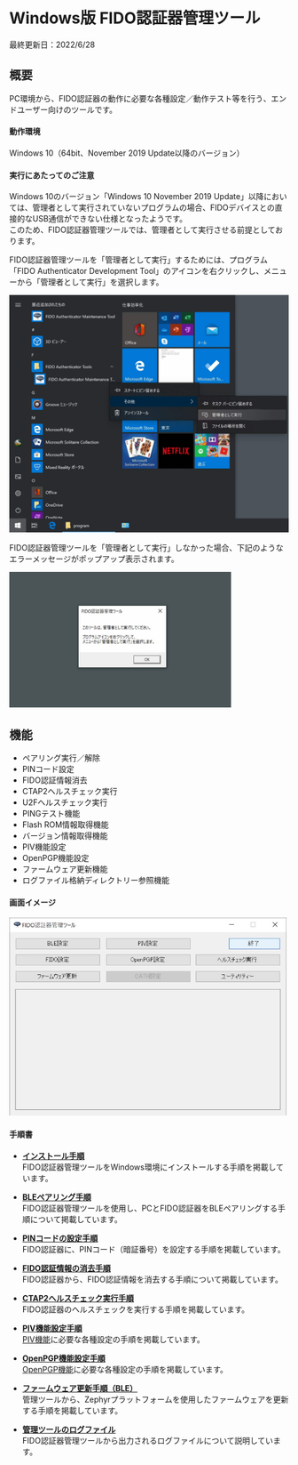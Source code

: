 # Windows版 FIDO認証器管理ツール

最終更新日：2022/6/28

## 概要
PC環境から、FIDO認証器の動作に必要な各種設定／動作テスト等を行う、エンドユーザー向けのツールです。

#### 動作環境
Windows 10（64bit、November 2019 Update以降のバージョン）

#### 実行にあたってのご注意

Windows 10のバージョン「Windows 10 November 2019 Update」以降においては、管理者として実行されていないプログラムの場合、FIDOデバイスとの直接的なUSB通信ができない仕様となったようです。<br>
このため、FIDO認証器管理ツールでは、管理者として実行させる前提としております。

FIDO認証器管理ツールを「管理者として実行」するためには、プログラム「FIDO Authenticator Development Tool」のアイコンを右クリックし、メニューから「管理者として実行」を選択します。

<img src="assets04/0007.jpg" width="600">

FIDO認証器管理ツールを「管理者として実行」しなかった場合、下記のようなエラーメッセージがポップアップ表示されます。

<img src="assets04/0008.jpg" width="400">

## 機能
* ペアリング実行／解除
* PINコード設定
* FIDO認証情報消去
* CTAP2ヘルスチェック実行
* U2Fヘルスチェック実行
* PINGテスト機能
* Flash ROM情報取得機能
* バージョン情報取得機能
* PIV機能設定
* OpenPGP機能設定
* ファームウェア更新機能
* ログファイル格納ディレクトリー参照機能


#### 画面イメージ
<img src="../assets/0002.jpg" width="500">

#### 手順書

- <b>[インストール手順](INSTALLPRG.md)</b><br>
FIDO認証器管理ツールをWindows環境にインストールする手順を掲載しています。

- <b>[BLEペアリング手順](BLEPAIRING.md)</b><br>
FIDO認証器管理ツールを使用し、PCとFIDO認証器をBLEペアリングする手順について掲載しています。

- <b>[PINコードの設定手順](SETPIN.md)</b><br>
FIDO認証器に、PINコード（暗証番号）を設定する手順を掲載しています。

- <b>[FIDO認証情報の消去手順](../../MaintenanceTool/WindowsExe/AUTHRESET.md)</b><br>
FIDO認証器から、FIDO認証情報を消去する手順について掲載しています。

- <b>[CTAP2ヘルスチェック実行手順](CTAP2HCHECK.md)</b><br>
FIDO認証器のヘルスチェックを実行する手順を掲載しています。

- <b>[PIV機能設定手順](PIVSETTING.md)</b><br>
[PIV機能](../../FIDO2Device/MDBT50Q_Dongle/PIVPINLOGIN.md)に必要な各種設定の手順を掲載しています。

- <b>[OpenPGP機能設定手順](PGPSETTING.md)</b><br>
[OpenPGP機能](../../CCID/OpenPGP/README.md)に必要な各種設定の手順を掲載しています。

- <b>[ファームウェア更新手順（BLE）](UPDATEFW_BLE.md)</b><br>
管理ツールから、Zephyrプラットフォームを使用したファームウェアを更新する手順を掲載しています。

- <b>[管理ツールのログファイル](VIEWLOG.md)</b><br>
FIDO認証器管理ツールから出力されるログファイルについて説明しています。
